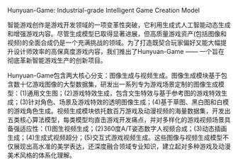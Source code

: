 Hunyuan-Game: Industrial-grade Intelligent Game Creation Model

智能游戏创作是游戏开发领域的一项变革性突破，它利用生成式人工智能动态生成和增强游戏内容。尽管生成模型已取得显著进展，但高质量游戏资产(包括图像和视频)的全面合成仍是一个充满挑战的领域。为了打造既契合玩家偏好又能大幅提升设计师效率的高保真度游戏内容，我们推出了Hunyuan-Game —— 一个旨在彻底革新智能游戏生产的创新项目。    

Hunyuan-Game包含两大核心分支：图像生成与视频生成。图像生成模块基于包含数十亿游戏图像的大型数据集，研发出一系列专为游戏场景定制的图像生成模型：(1)通用文生图；(2)游戏特效生成，包含文生特效与基于参考图的游戏特效生成；(3)针对角色、场景及游戏特效的透明图像生成；(4)基于草图、黑白图和白模的游戏角色生成。视频生成模块依托数百万游戏及动漫视频的海量数据集，开发出五类核心算法模型，每类模型均直击游戏开发痛点，并对多样化的游戏视频场景具备强适应性：(1)图生视频生成；(2)360度A/T姿态数字人视频合成；(3)动态插画生成；(4)生成式视频超分；(5)交互式游戏视频生成。这些图像与视频生成模型不仅展现出高水准的美学表达，还深度融合领域专业知识，建立起对多种游戏及动漫美术风格的体系化理解。   